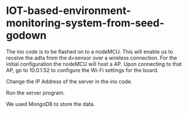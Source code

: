 # IOT-based-environment-monitoring-system-from-seed-godown
The ino code is to be flashed on to a nodeMCU. This will enable us to receive the adta from the d=sensor over a wireless connection. For the initial configuration the nodeMCU will host a AP. Upon connecting to that AP, go to 10.0.1.52 to configure the Wi-Fi settings for the board.

Change the IP Address of the server in the ino code. 

Run the server program.

We used MongoDB to store the data.
